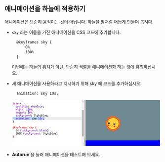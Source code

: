 ## 애니메이션을 하늘에 적용하기

애니메이션은 단순히 움직이는 것이 아닙니다. 하늘을 밤처럼 어둡게 만들어 봅시다.

+ `sky` 라는 이름을 가진 애니메이션을 CSS 코드에 추가합니다.
    
        @keyframes sky {
            0%
            100%
        }
        
    
    이번에는 하늘의 위치가 아닌, 단순히 색깔을 애니메이션화 하는 것에 유의하십시오.

+ 새 애니메이션을 사용하라고 지시하기 위해 sky 에 코드를 추가하십시오.
    
        animation: sky 10s;
        
    
    ![스크린샷](images/sunrise-sky.png)

+ **Autorun** 을 눌러 애니메이션을 테스트해 보세요.